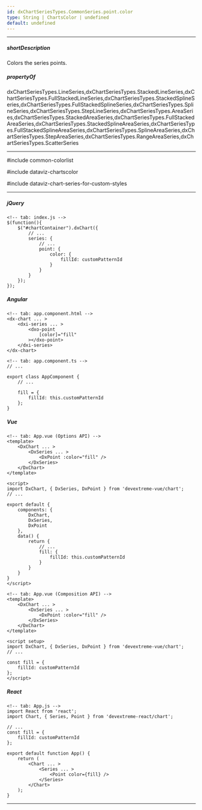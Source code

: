 ```yaml
---
id: dxChartSeriesTypes.CommonSeries.point.color
type: String | ChartsColor | undefined
default: undefined
---
```

---
##### shortDescription
Colors the series points.

##### propertyOf
dxChartSeriesTypes.LineSeries,dxChartSeriesTypes.StackedLineSeries,dxChartSeriesTypes.FullStackedLineSeries,dxChartSeriesTypes.StackedSplineSeries,dxChartSeriesTypes.FullStackedSplineSeries,dxChartSeriesTypes.SplineSeries,dxChartSeriesTypes.StepLineSeries,dxChartSeriesTypes.AreaSeries,dxChartSeriesTypes.StackedAreaSeries,dxChartSeriesTypes.FullStackedAreaSeries,dxChartSeriesTypes.StackedSplineAreaSeries,dxChartSeriesTypes.FullStackedSplineAreaSeries,dxChartSeriesTypes.SplineAreaSeries,dxChartSeriesTypes.StepAreaSeries,dxChartSeriesTypes.RangeAreaSeries,dxChartSeriesTypes.ScatterSeries

---
#include common-colorlist

#include dataviz-chartscolor

#include dataviz-chart-series-for-custom-styles

---
##### jQuery

    <!-- tab: index.js -->
    $(function(){
        $("#chartContainer").dxChart({
            // ...
            series: {
                // ...
                point: {
                    color: {
                        fillId: customPatternId
                    }
                }
            }
        });
    });

##### Angular

    <!-- tab: app.component.html -->
    <dx-chart ... >
        <dxi-series ... >
            <dxo-point
                [color]="fill"
            ></dxo-point>
        </dxi-series>
    </dx-chart>

    <!-- tab: app.component.ts -->
    // ...

    export class AppComponent {
        // ...
        
        fill = {
            fillId: this.customPatternId
        };
    } 

##### Vue

    <!-- tab: App.vue (Options API) -->
    <template>
        <DxChart ... >
            <DxSeries ... >
                <DxPoint :color="fill" />
            </DxSeries>
        </DxChart>
    </template>

    <script>
    import DxChart, { DxSeries, DxPoint } from 'devextreme-vue/chart'; 
    // ...

    export default {
        components: {
            DxChart,
            DxSeries,
            DxPoint
        },
        data() {
            return {
                // ...
                fill: {
                    fillId: this.customPatternId
                }
            }
        }
    }
    </script>

    <!-- tab: App.vue (Composition API) -->
    <template>
        <DxChart ... >
            <DxSeries ... >
                <DxPoint :color="fill" />
            </DxSeries>
        </DxChart>
    </template>

    <script setup>
    import DxChart, { DxSeries, DxPoint } from 'devextreme-vue/chart';  
    // ...

    const fill = {
        fillId: customPatternId
    };
    </script>

##### React

    <!-- tab: App.js -->
    import React from 'react';
    import Chart, { Series, Point } from 'devextreme-react/chart'; 

    // ...
    const fill = {
        fillId: customPatternId
    };

    export default function App() { 
        return ( 
            <Chart ... >
                <Series ... >
                    <Point color={fill} />
                </Series>
            </Chart>        
        ); 
    } 

---